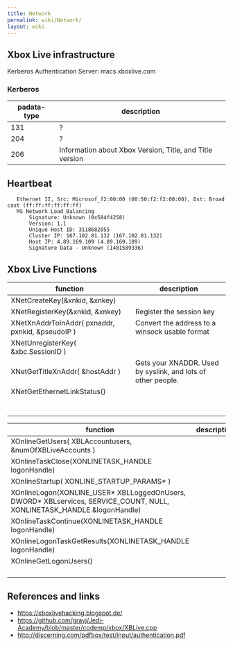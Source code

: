 ```yaml
---
title: Network
permalink: wiki/Network/
layout: wiki
---
```


Xbox Live infrastructure
------------------------

Kerberos Authentication Server: macs.xboxlive.com

### Kerberos

| padata-type | description                                              |
|-------------|----------------------------------------------------------|
| 131         | ?                                                        |
| 204         | ?                                                        |
| 206         | Information about Xbox Version, Title, and Title version |

Heartbeat
---------

`   Ethernet II, Src: Microsof_f2:00:00 (00:50:f2:f2:00:00), Dst: Broadcast (ff:ff:ff:ff:ff:ff)`  
`   MS Network Load Balancing`  
`       Signature: Unknown (0x584f4258)`  
`       Version: 1.1`  
`       Unique Host ID: 3118682055`  
`       Cluster IP: 167.102.81.132 (167.102.81.132)`  
`       Host IP: 4.89.169.109 (4.89.169.109)`  
`       Signature Data - Unknown (1481589336)`

Xbox Live Functions
-------------------

| function                                         | description                                                  |
|--------------------------------------------------|--------------------------------------------------------------|
| XNetCreateKey(&xnkid, &xnkey)                    |                                                              |
| XNetRegisterKey(&xnkid, &xnkey)                  | Register the session key                                     |
| XNetXnAddrToInAddr( pxnaddr, pxnkid, &pseudoIP ) | Convert the address to a winsock usable format               |
| XNetUnregisterKey( &xbc.SessionID )              |                                                              |
| XNetGetTitleXnAddr( &hostAddr )                  | Gets your XNADDR. Used by syslink, and lots of other people. |
| XNetGetEthernetLinkStatus()                      |                                                              |
|                                                  |                                                              |
|                                                  |                                                              |
|                                                  |                                                              |
|                                                  |                                                              |
|                                                  |                                                              |
|                                                  |                                                              |
|                                                  |                                                              |

| function                                                                                                                    | description |
|-----------------------------------------------------------------------------------------------------------------------------|-------------|
| XOnlineGetUsers( XBLAccountusers, &numOfXBLiveAccounts )                                                                    |             |
| XOnlineTaskClose(XONLINETASK\_HANDLE logonHandle)                                                                           |             |
| XOnlineStartup( XONLINE\_STARTUP\_PARAMS\* )                                                                                |             |
| XOnlineLogon(XONLINE\_USER\* XBLLoggedOnUsers, DWORD\* XBLservices, SERVICE\_COUNT, NULL, XONLINETASK\_HANDLE &logonHandle) |             |
| XOnlineTaskContinue(XONLINETASK\_HANDLE logonHandle)                                                                        |             |
| XOnlineLogonTaskGetResults(XONLINETASK\_HANDLE logonHandle)                                                                 |             |
| XOnlineGetLogonUsers()                                                                                                      |             |
|                                                                                                                             |             |
|                                                                                                                             |             |
|                                                                                                                             |             |
|                                                                                                                             |             |

References and links
--------------------

-   [<https://xboxlivehacking.blogspot.de/>](https://xboxlivehacking.blogspot.de/)
-   [<https://github.com/grayj/Jedi-Academy/blob/master/codemp/xbox/XBLive.cpp>](https://github.com/grayj/Jedi-Academy/blob/master/codemp/xbox/XBLive.cpp)
-   [<http://discerning.com/pdfbox/test/input/authentication.pdf>](http://discerning.com/pdfbox/test/input/authentication.pdf)

